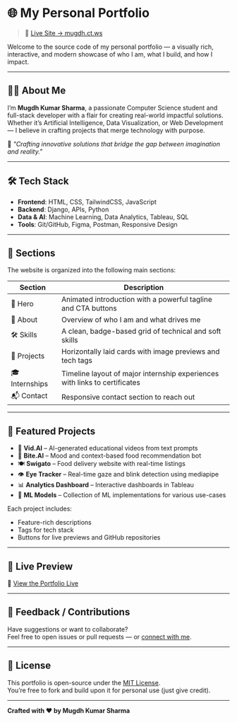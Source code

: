 # 🌐 My Personal Portfolio

> 🚀 [Live Site → mugdh.ct.ws](https://mugdh.ct.ws)

Welcome to the source code of my personal portfolio — a visually rich, interactive, and modern showcase of who I am, what I build, and how I impact.

---

## 🧑‍💻 About Me

I’m **Mugdh Kumar Sharma**, a passionate Computer Science student and full-stack developer with a flair for creating real-world impactful solutions. Whether it’s Artificial Intelligence, Data Visualization, or Web Development — I believe in crafting projects that merge technology with purpose.

🧠 *"Crafting innovative solutions that bridge the gap between imagination and reality."*

---

## 🛠️ Tech Stack

- **Frontend**: HTML, CSS, TailwindCSS, JavaScript
- **Backend**: Django, APIs, Python
- **Data & AI**: Machine Learning, Data Analytics, Tableau, SQL
- **Tools**: Git/GitHub, Figma, Postman, Responsive Design

---

## 📁 Sections

The website is organized into the following main sections:

| Section      | Description                                                                 |
|--------------|-----------------------------------------------------------------------------|
| 🎯 Hero       | Animated introduction with a powerful tagline and CTA buttons               |
| 👤 About      | Overview of who I am and what drives me                                      |
| 🛠️ Skills     | A clean, badge-based grid of technical and soft skills                      |
| 💼 Projects   | Horizontally laid cards with image previews and tech tags                   |
| 🎓 Internships| Timeline layout of major internship experiences with links to certificates  |
| 📬 Contact     | Responsive contact section to reach out                                     |

---

## 📸 Featured Projects

- 🔹 **Vid.AI** – AI-generated educational videos from text prompts
- 🔸 **Bite.AI** – Mood and context-based food recommendation bot
- 🍽 **Swigato** – Food delivery website with real-time listings
- 👁 **Eye Tracker** – Real-time gaze and blink detection using mediapipe
- 📊 **Analytics Dashboard** – Interactive dashboards in Tableau
- 🤖 **ML Models** – Collection of ML implementations for various use-cases

Each project includes:
- Feature-rich descriptions
- Tags for tech stack
- Buttons for live previews and GitHub repositories

---

## 📍 Live Preview

🔗 [View the Portfolio Live](https://mugdh.ct.ws)

---

## 💬 Feedback / Contributions

Have suggestions or want to collaborate?  
Feel free to open issues or pull requests — or [connect with me](https://linkedin.com/in/mugdh04).

---

## 📄 License

This portfolio is open-source under the [MIT License](LICENSE).  
You’re free to fork and build upon it for personal use (just give credit).

---

**Crafted with ❤️ by Mugdh Kumar Sharma**
